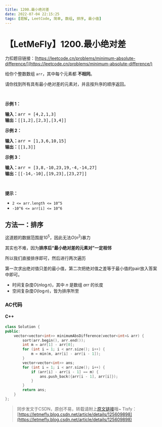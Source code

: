 ```yaml
---
title: 1200.最小绝对差
date: 2022-07-04 22:15:25
tags: [题解, LeetCode, 简单, 数组, 排序, 最小值]
---
```


# 【LetMeFly】1200.最小绝对差

力扣题目链接：[https://leetcode.cn/problems/minimum-absolute-difference/](https://leetcode.cn/problems/minimum-absolute-difference/)

<p>给你个整数数组&nbsp;<code>arr</code>，其中每个元素都 <strong>不相同</strong>。</p>

<p>请你找到所有具有最小绝对差的元素对，并且按升序的顺序返回。</p>

<p>&nbsp;</p>

<p><strong>示例 1：</strong></p>

<pre><strong>输入：</strong>arr = [4,2,1,3]
<strong>输出：</strong>[[1,2],[2,3],[3,4]]
</pre>

<p><strong>示例 2：</strong></p>

<pre><strong>输入：</strong>arr = [1,3,6,10,15]
<strong>输出：</strong>[[1,3]]
</pre>

<p><strong>示例 3：</strong></p>

<pre><strong>输入：</strong>arr = [3,8,-10,23,19,-4,-14,27]
<strong>输出：</strong>[[-14,-10],[19,23],[23,27]]
</pre>

<p>&nbsp;</p>

<p><strong>提示：</strong></p>

<ul>
	<li><code>2 &lt;= arr.length &lt;= 10^5</code></li>
	<li><code>-10^6 &lt;= arr[i] &lt;= 10^6</code></li>
</ul>


    
## 方法一：排序

这道题的数据范围是$10^5$，因此无法$O(n^2)$暴力

其实也不难，因为**排序后“最小绝对差的元素对”一定相邻**

所以我们直接排序即可，然后进行两次遍历

第一次求出绝对值只差的最小值，第二次把绝对值之差等于最小值的pair放入答案中即可。

+ 时间复杂度$O(n\log n)$，其中 $n$ 是数组 $\textit{arr}$ 的长度
+ 空间复杂度$O(\log n)$，皆为排序所至

### AC代码

#### C++

```cpp
class Solution {
public:
    vector<vector<int>> minimumAbsDifference(vector<int>& arr) {
        sort(arr.begin(), arr.end());
        int m = arr[1] - arr[0];
        for (int i = 1; i < arr.size(); i++) {
            m = min(m, arr[i] - arr[i - 1]);
        }
        vector<vector<int>> ans;
        for (int i = 1; i < arr.size(); i++) {
            if (arr[i] - arr[i - 1] == m) {
                ans.push_back({arr[i - 1], arr[i]});
            }
        }
        return ans;
    }
};
```

> 同步发文于CSDN，原创不易，转载请附上[原文链接](https://leetcode.letmefly.xyz/2022/07/04/LeetCode%201200.%E6%9C%80%E5%B0%8F%E7%BB%9D%E5%AF%B9%E5%B7%AE/)哦~
> Tisfy：[https://letmefly.blog.csdn.net/article/details/125609898](https://letmefly.blog.csdn.net/article/details/125609898)
